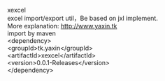 xexcel<br />
excel import/export util，Be based on jxl implement.<br />
More explanation: http://www.yaxin.tk<br />
import by maven<br />
&lt;dependency&gt;<br />
&lt;groupId&gt;tk.yaxin&lt;/groupId&gt;<br />
&lt;artifactId&gt;xexcel&lt;/artifactId&gt;<br />
&lt;version&gt;0.0.1-Releases&lt;/version&gt;<br />
&lt;/dependency&gt;
